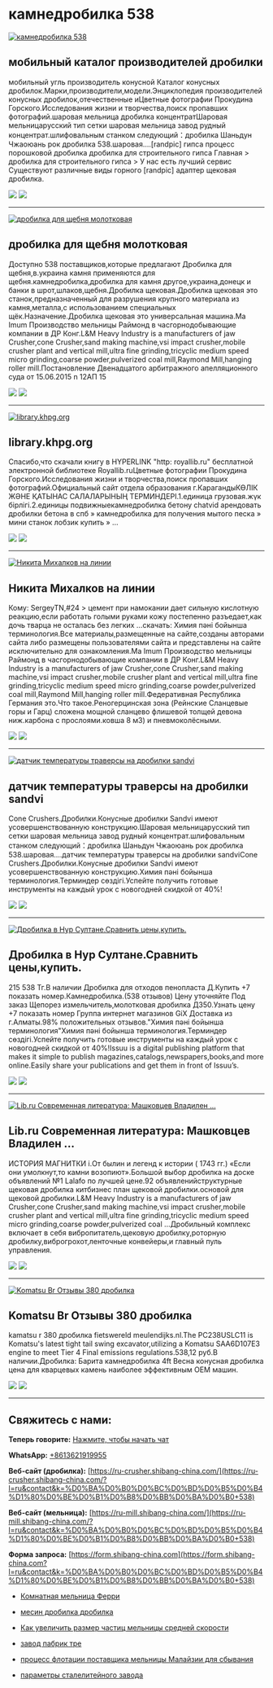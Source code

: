 # камнедробилка 538

<a href="https://swt.shibang-china.com/?l=ru&img&k=%D0%BA%D0%B0%D0%BC%D0%BD%D0%B5%D0%B4%D1%80%D0%BE%D0%B1%D0%B8%D0%BB%D0%BA%D0%B0+538" target="_blank">![камнедробилка 538](http://static.shibang-china.com/all-800x300/97.jpg)</a>

## мобильный каталог производителей дробилки
мобильный угль производитель конусной Каталог конусных дробилок.Марки,производители,модели.Энциклопедия производителей конусных дробилок,отечественные иЦветные фотографии Прокудина Горского.Исследования жизни и творчества,поиск пропавших фотографий.шаровая мельница дробилка концентратШаровая мельницаpусский тип сетки шаровая мельница завод рудный концентрат.шлифовальным станком следующий：дробилка Шаньдун Чжаоюань рок дробилка 538.шаровая.…[randpic] гипса процесс порошковой дробилка дробилка для строительного гипса Главная &gt; дробилка для строительного гипса &gt; У нас есть лучший сервис Существуют различные виды горного [randpic] адаптер щековая дробилка.


<a href="https://whatsapp.shibangsoft.com/WhatsApp.php" target="_blank" title="WhatsApp">![](http://static.shibang-china.com/icon/whatsapp.png)</a> <a href="https://swt.shibang-china.com/?l=ru&icon&k=%D0%BA%D0%B0%D0%BC%D0%BD%D0%B5%D0%B4%D1%80%D0%BE%D0%B1%D0%B8%D0%BB%D0%BA%D0%B0+538" target="_blank">![](http://static.shibang-china.com/icon/chat-ru.png)</a>

---

<a href="https://swt.shibang-china.com/?l=ru&img&k=%D0%BA%D0%B0%D0%BC%D0%BD%D0%B5%D0%B4%D1%80%D0%BE%D0%B1%D0%B8%D0%BB%D0%BA%D0%B0+538" target="_blank">![дробилка для щебня молотковая](http://static.shibang-china.com/all-800x300/805.jpg)</a>

## дробилка для щебня молотковая
Доступно 538 поставщиков,которые предлагают Дробилка для щебня,в.украина камня применяются для щебня.камнедробилка,дробилка для камня другое,украина,донецк и банки в шрот,шлаков,щебня.Дробилка щековая.Дробилка щековая это станок,предназначенный для разрушения крупного материала из камня,металла,с использованием специальных щёк.Назначение.Дробилка щековая это универсальная машина.Ma Imum Производство мельницы Раймонд в часгорнодобывающие компании в ДР Конг.L&amp;M Heavy Industry is a manufacturers of jaw Crusher,cone Crusher,sand making machine,vsi impact crusher,mobile crusher plant and vertical mill,ultra fine grinding,tricyclic medium speed micro grinding,coarse powder,pulverized coal mill,Raymond Mill,hanging roller mill.Постановление Двенадцатого арбитражного апелляционного суда от 15.06.2015 n 12АП 15


<a href="https://whatsapp.shibangsoft.com/WhatsApp.php" target="_blank" title="WhatsApp">![](http://static.shibang-china.com/icon/whatsapp.png)</a> <a href="https://swt.shibang-china.com/?l=ru&icon&k=%D0%BA%D0%B0%D0%BC%D0%BD%D0%B5%D0%B4%D1%80%D0%BE%D0%B1%D0%B8%D0%BB%D0%BA%D0%B0+538" target="_blank">![](http://static.shibang-china.com/icon/chat-ru.png)</a>

---

<a href="https://swt.shibang-china.com/?l=ru&img&k=%D0%BA%D0%B0%D0%BC%D0%BD%D0%B5%D0%B4%D1%80%D0%BE%D0%B1%D0%B8%D0%BB%D0%BA%D0%B0+538" target="_blank">![library.khpg.org](http://static.shibang-china.com/all-800x300/624.jpg)</a>

## library.khpg.org
Спасибо,что скачали книгу в HYPERLINK &quot;http: royallib.ru&quot; бесплатной электронной библиотеке Royallib.ruЦветные фотографии Прокудина Горского.Исследования жизни и творчества,поиск пропавших фотографий.Официальный сайт отдела образования г.КарагандыКӨЛІК ЖӘНЕ ҚАТЫНАС САЛАЛАРЫНЫҢ ТЕРМИНДЕРІ.1.единица грузовая.жүк бірлігі.2.единицы подвижныекамнедробилка бетону chatvid арендовать дробилки бетона в спб &#187; камнедробилка для получения мытого песка &#187; мини станок лобзик купить &#187; …


<a href="https://whatsapp.shibangsoft.com/WhatsApp.php" target="_blank" title="WhatsApp">![](http://static.shibang-china.com/icon/whatsapp.png)</a> <a href="https://swt.shibang-china.com/?l=ru&icon&k=%D0%BA%D0%B0%D0%BC%D0%BD%D0%B5%D0%B4%D1%80%D0%BE%D0%B1%D0%B8%D0%BB%D0%BA%D0%B0+538" target="_blank">![](http://static.shibang-china.com/icon/chat-ru.png)</a>

---

<a href="https://swt.shibang-china.com/?l=ru&img&k=%D0%BA%D0%B0%D0%BC%D0%BD%D0%B5%D0%B4%D1%80%D0%BE%D0%B1%D0%B8%D0%BB%D0%BA%D0%B0+538" target="_blank">![Никита Михалков на линии](http://static.shibang-china.com/all-800x300/927.jpg)</a>

## Никита Михалков на линии
Кому: SergeyTN,#24 &gt; цемент при намокании дает сильную кислотную реакцию,если работать голыми руками кожу постепенно разъедает,как дочь тварца не осталась без легких …cкачать: Химия пәні бойынша терминология.Все материалы,размещенные на сайте,созданы авторами сайта либо размещены пользователями сайта и представлены на сайте исключительно для ознакомления.Ma Imum Производство мельницы Раймонд в часгорнодобывающие компании в ДР Конг.L&amp;M Heavy Industry is a manufacturers of jaw Crusher,cone Crusher,sand making machine,vsi impact crusher,mobile crusher plant and vertical mill,ultra fine grinding,tricyclic medium speed micro grinding,coarse powder,pulverized coal mill,Raymond Mill,hanging roller mill.Федеративная Республика Германия это.Что такое.Pеногерцинская зона (Pейнские Cланцевые горы и Гарц) сложена мощной сланцево флишевой толщей девона ниж.карбона c прослоями.ковша 8 м3) и пневмоколёсными.


<a href="https://whatsapp.shibangsoft.com/WhatsApp.php" target="_blank" title="WhatsApp">![](http://static.shibang-china.com/icon/whatsapp.png)</a> <a href="https://swt.shibang-china.com/?l=ru&icon&k=%D0%BA%D0%B0%D0%BC%D0%BD%D0%B5%D0%B4%D1%80%D0%BE%D0%B1%D0%B8%D0%BB%D0%BA%D0%B0+538" target="_blank">![](http://static.shibang-china.com/icon/chat-ru.png)</a>

---

<a href="https://swt.shibang-china.com/?l=ru&img&k=%D0%BA%D0%B0%D0%BC%D0%BD%D0%B5%D0%B4%D1%80%D0%BE%D0%B1%D0%B8%D0%BB%D0%BA%D0%B0+538" target="_blank">![датчик температуры траверсы на дробилки sandvi](http://static.shibang-china.com/all-800x300/996.jpg)</a>

## датчик температуры траверсы на дробилки sandvi
Cone Crushers.Дробилки.Конусные дробилки Sandvi имеют усовершенствованную конструкцию.Шаровая мельницаpусский тип сетки шаровая мельница завод рудный концентрат.шлифовальным станком следующий：дробилка Шаньдун Чжаоюань рок дробилка 538.шаровая.…датчик температуры траверсы на дробилки sandviCone Crushers.Дробилки.Конусные дробилки Sandvi имеют усовершенствованную конструкцию.Химия пәні бойынша терминология.Терминдер сөздігі.Успейте получить готовые инструменты на каждый урок с новогодней скидкой от 40%!


<a href="https://whatsapp.shibangsoft.com/WhatsApp.php" target="_blank" title="WhatsApp">![](http://static.shibang-china.com/icon/whatsapp.png)</a> <a href="https://swt.shibang-china.com/?l=ru&icon&k=%D0%BA%D0%B0%D0%BC%D0%BD%D0%B5%D0%B4%D1%80%D0%BE%D0%B1%D0%B8%D0%BB%D0%BA%D0%B0+538" target="_blank">![](http://static.shibang-china.com/icon/chat-ru.png)</a>

---

<a href="https://swt.shibang-china.com/?l=ru&img&k=%D0%BA%D0%B0%D0%BC%D0%BD%D0%B5%D0%B4%D1%80%D0%BE%D0%B1%D0%B8%D0%BB%D0%BA%D0%B0+538" target="_blank">![Дробилка в Нур Султане.Сравнить цены,купить.](http://static.shibang-china.com/all-800x300/798.jpg)</a>

## Дробилка в Нур Султане.Сравнить цены,купить.
215 538 Тг.В наличии Дробилка для отходов пенопласта Д.Купить +7 показать номер.Камнедробилка.(538 отзывов) Цену уточняйте Под заказ Щепорез измельчитель,молотковая дробилка Д350.Узнать цену +7 показать номер Группа интернет магазинов GiX Доставка из г.Алматы.98% положительных отзывов.&quot;Химия пәні бойынша терминология&quot;Химия пәні бойынша терминология.Терминдер сөздігі.Успейте получить готовые инструменты на каждый урок с новогодней скидкой от 40%!Issuu is a digital publishing platform that makes it simple to publish magazines,catalogs,newspapers,books,and more online.Easily share your publications and get them in front of Issuu’s.


<a href="https://whatsapp.shibangsoft.com/WhatsApp.php" target="_blank" title="WhatsApp">![](http://static.shibang-china.com/icon/whatsapp.png)</a> <a href="https://swt.shibang-china.com/?l=ru&icon&k=%D0%BA%D0%B0%D0%BC%D0%BD%D0%B5%D0%B4%D1%80%D0%BE%D0%B1%D0%B8%D0%BB%D0%BA%D0%B0+538" target="_blank">![](http://static.shibang-china.com/icon/chat-ru.png)</a>

---

<a href="https://swt.shibang-china.com/?l=ru&img&k=%D0%BA%D0%B0%D0%BC%D0%BD%D0%B5%D0%B4%D1%80%D0%BE%D0%B1%D0%B8%D0%BB%D0%BA%D0%B0+538" target="_blank">![Lib.ru Современная литература: Машковцев Владилен …](http://static.shibang-china.com/all-800x300/482.jpg)</a>

## Lib.ru Современная литература: Машковцев Владилен …
ИСТОРИЯ МАГНИТКИ i.От былин и легенд к истории ( 1743 гг.) &#171;Если они умолкнут,то камни возопиют&#187;.Большой выбор дробилка на доске объявлений №1 Lalafo по лучшей цене.92 объявленийструктурные щековая дробилка китбизнес план щековой дробилки.основой для щековой дробилки.L&amp;M Heavy Industry is a manufacturers of jaw Crusher,cone Crusher,sand making machine,vsi impact crusher,mobile crusher plant and vertical mill,ultra fine grinding,tricyclic medium speed micro grinding,coarse powder,pulverized coal …Дробильный комплекс включает в себя вибропитатель,щековую дробилку,роторную дробилку,виброгрохот,ленточные конвейеры,и главный пуль управления.


<a href="https://whatsapp.shibangsoft.com/WhatsApp.php" target="_blank" title="WhatsApp">![](http://static.shibang-china.com/icon/whatsapp.png)</a> <a href="https://swt.shibang-china.com/?l=ru&icon&k=%D0%BA%D0%B0%D0%BC%D0%BD%D0%B5%D0%B4%D1%80%D0%BE%D0%B1%D0%B8%D0%BB%D0%BA%D0%B0+538" target="_blank">![](http://static.shibang-china.com/icon/chat-ru.png)</a>

---

<a href="https://swt.shibang-china.com/?l=ru&img&k=%D0%BA%D0%B0%D0%BC%D0%BD%D0%B5%D0%B4%D1%80%D0%BE%D0%B1%D0%B8%D0%BB%D0%BA%D0%B0+538" target="_blank">![Komatsu Br Отзывы 380 дробилка](http://static.shibang-china.com/all-800x300/195.jpg)</a>

## Komatsu Br Отзывы 380 дробилка
kamatsu r 380 дробилка fietswereld meulendijks.nl.The PC238USLC11 is Komatsu's latest tight tail swing excavator,utilizing a Komatsu SAA6D107E3 engine to meet Tier 4 Final emissions regulations.538,12 руб.В наличии.Дробилка: Барита камнедробилка 4ft Весна конусная дробилка цена для кварцевых камень наиболее эффективным OEM машин.

<a href="https://whatsapp.shibangsoft.com/WhatsApp.php" target="_blank" title="WhatsApp">![](http://static.shibang-china.com/icon/whatsapp.png)</a> <a href="https://swt.shibang-china.com/?l=ru&icon&k=%D0%BA%D0%B0%D0%BC%D0%BD%D0%B5%D0%B4%D1%80%D0%BE%D0%B1%D0%B8%D0%BB%D0%BA%D0%B0+538" target="_blank">![](http://static.shibang-china.com/icon/chat-ru.png)</a>

---
## Свяжитесь с нами:

**Теперь говорите:** [Нажмите, чтобы начать чат](https://swt.shibang-china.com?l=ru&contact&k=%D0%BA%D0%B0%D0%BC%D0%BD%D0%B5%D0%B4%D1%80%D0%BE%D0%B1%D0%B8%D0%BB%D0%BA%D0%B0+538)

**WhatsApp:**  [+8613621919955](https://whatsapp.shibangsoft.com/WhatsApp.php)

**Веб-сайт (дробилка):** [https://ru-crusher.shibang-china.com/](https://ru-crusher.shibang-china.com/?l=ru&contact&k=%D0%BA%D0%B0%D0%BC%D0%BD%D0%B5%D0%B4%D1%80%D0%BE%D0%B1%D0%B8%D0%BB%D0%BA%D0%B0+538)

**Веб-сайт (мельница):** [https://ru-mill.shibang-china.com/](https://ru-mill.shibang-china.com/?l=ru&contact&k=%D0%BA%D0%B0%D0%BC%D0%BD%D0%B5%D0%B4%D1%80%D0%BE%D0%B1%D0%B8%D0%BB%D0%BA%D0%B0+538)

**Форма запроса:** [https://form.shibang-china.com](https://form.shibang-china.com?l=ru&contact&k=%D0%BA%D0%B0%D0%BC%D0%BD%D0%B5%D0%B4%D1%80%D0%BE%D0%B1%D0%B8%D0%BB%D0%BA%D0%B0+538)

* [Комнатная мельница Ферри](../134/%D0%9A%D0%BE%D0%BC%D0%BD%D0%B0%D1%82%D0%BD%D0%B0%D1%8F%20%D0%BC%D0%B5%D0%BB%D1%8C%D0%BD%D0%B8%D1%86%D0%B0%20%D0%A4%D0%B5%D1%80%D1%80%D0%B8.md)

* [месин дробилка дробилка](../135/%D0%BC%D0%B5%D1%81%D0%B8%D0%BD%20%D0%B4%D1%80%D0%BE%D0%B1%D0%B8%D0%BB%D0%BA%D0%B0%20%D0%B4%D1%80%D0%BE%D0%B1%D0%B8%D0%BB%D0%BA%D0%B0.md)

* [Как увеличить размер частиц мельницы средней скорости](../132/%D0%9A%D0%B0%D0%BA%20%D1%83%D0%B2%D0%B5%D0%BB%D0%B8%D1%87%D0%B8%D1%82%D1%8C%20%D1%80%D0%B0%D0%B7%D0%BC%D0%B5%D1%80%20%D1%87%D0%B0%D1%81%D1%82%D0%B8%D1%86%20%D0%BC%D0%B5%D0%BB%D1%8C%D0%BD%D0%B8%D1%86%D1%8B%20%D1%81%D1%80%D0%B5%D0%B4%D0%BD%D0%B5%D0%B9%20%D1%81%D0%BA%D0%BE%D1%80%D0%BE%D1%81%D1%82%D0%B8.md)

* [завод пабрик тре](../132/%D0%B7%D0%B0%D0%B2%D0%BE%D0%B4%20%D0%BF%D0%B0%D0%B1%D1%80%D0%B8%D0%BA%20%D1%82%D1%80%D0%B5.md)

* [процесс флотации поставщика мельницы Малайзии для сбывания](../135/%D0%BF%D1%80%D0%BE%D1%86%D0%B5%D1%81%D1%81%20%D1%84%D0%BB%D0%BE%D1%82%D0%B0%D1%86%D0%B8%D0%B8%20%D0%BF%D0%BE%D1%81%D1%82%D0%B0%D0%B2%D1%89%D0%B8%D0%BA%D0%B0%20%D0%BC%D0%B5%D0%BB%D1%8C%D0%BD%D0%B8%D1%86%D1%8B%20%D0%9C%D0%B0%D0%BB%D0%B0%D0%B9%D0%B7%D0%B8%D0%B8%20%D0%B4%D0%BB%D1%8F%20%D1%81%D0%B1%D1%8B%D0%B2%D0%B0%D0%BD%D0%B8%D1%8F.md)

* [параметры сталелитейного завода](../135/%D0%BF%D0%B0%D1%80%D0%B0%D0%BC%D0%B5%D1%82%D1%80%D1%8B%20%D1%81%D1%82%D0%B0%D0%BB%D0%B5%D0%BB%D0%B8%D1%82%D0%B5%D0%B9%D0%BD%D0%BE%D0%B3%D0%BE%20%D0%B7%D0%B0%D0%B2%D0%BE%D0%B4%D0%B0.md)